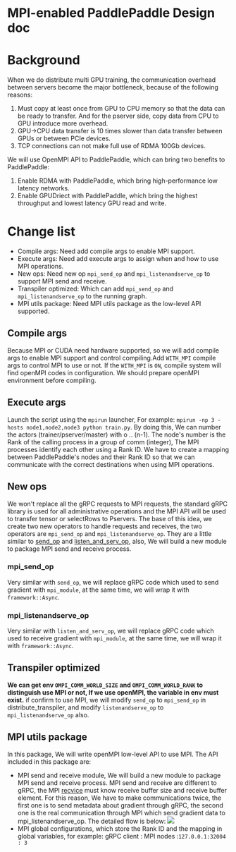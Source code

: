 # MPI-enabled PaddlePaddle Design doc

# Background
When we do distribute multi GPU training, the communication overhead between servers become the major bottleneck, because of the following reasons:
1. Must copy at least once from GPU to CPU memory so that the data can be ready to transfer. And for the pserver side, copy data from CPU to GPU introduce more overhead.
2. GPU->CPU data transfer is 10 times slower than data transfer between GPUs or between PCIe devices.
3. TCP connections can not make full use of RDMA 100Gb devices.

We will use OpenMPI API to PaddlePaddle, which can bring two benefits to PaddlePaddle:
1. Enable RDMA with PaddlePaddle, which bring high-performance low latency networks.
2. Enable GPUDriect with PaddlePaddle, which bring the highest throughput and lowest latency GPU read and write.

# Change list
* Compile args: Need add compile args to enable MPI support.
* Execute args:  Need add execute args to assign when and how to use MPI operations.
* New ops:  Need new op  ```mpi_send_op``` and ```mpi_listenandserve_op``` to support MPI send and receive.
* Transpiler optimized: Which can add   ```mpi_send_op``` and ```mpi_listenandserve_op```  to the running graph.
* MPI utils package: Need MPI utils package as the low-level API supported.

## Compile args
Because MPI or CUDA need hardware supported, so we will add compile args to enable MPI support and control compiling.Add ```WITH_MPI```  compile args to control MPI to use or not. If the  ```WITH_MPI``` is ```ON```, compile system will find openMPI codes in configuration. We should prepare openMPI environment before compiling.

## Execute args
Launch the script using the ```mpirun``` launcher, For example: ```mpirun -np 3 -hosts node1,node2,node3 python train.py```. By doing this, We can number the actors (trainer/pserver/master) with o .. (n-1). The node's number is the Rank of the calling process in a group of comm (integer),  The MPI processes identify each other using a Rank ID. We have to create a mapping between PaddlePaddle's nodes and their Rank ID so that we can communicate with the correct destinations when using MPI operations.

## New ops
We won't replace all the gRPC requests to MPI requests,  the standard gRPC library is used for all administrative operations and the MPI API will be used to transfer tensor or selectRows to Pservers. The base of this idea, we create two new operators to handle requests and receives,  the two operators are ```mpi_send_op``` and ```mpi_listenandserve_op```. They are a little similar to [send_op](https://github.com/PaddlePaddle/Paddle/blob/develop/paddle/fluid/operators/send_op.cc) and [listen_and_serv_op](https://github.com/PaddlePaddle/Paddle/blob/develop/paddle/fluid/operators/listen_and_serv_op.cc), also, We will build a new module to package MPI send and receive process.

### mpi_send_op
Very similar with ```send_op```, we will replace gRPC code which used to send gradient with ```mpi_module```, at the same time, we will wrap it with ```framework::Async```.

### mpi_listenandserve_op
Very similar with ```listen_and_serv_op```, we will replace gRPC code which used to receive gradient with ```mpi_module```, at the same time, we will wrap it with ```framework::Async```.

## Transpiler optimized
**We can get env ```OMPI_COMM_WORLD_SIZE``` and ```OMPI_COMM_WORLD_RANK``` to distinguish use MPI or not, If we use openMPI, the variable in env must exist.**
 if  confirm to use MPI, we will modify  ```send_op``` to ```mpi_send_op``` in distribute_transpiler, and modify ```listenandserve_op``` to ```mpi_listenandserve_op``` also.

## MPI utils package
In this package, We will write openMPI low-level API to use MPI.
The API included in this package are:
* MPI send and receive module, We will build a new module to package MPI send and receive process. MPI send and receive are different to gRPC, the MPI [recvice](https://www.open-mpi.org/doc/v1.8/man3/MPI_Irecv.3.php) must know receive buffer size and receive buffer element. For this reason, We have to make communications twice, the first one is to send metadata about gradient through gRPC, the second one is the real communication through MPI which send gradient data to mpi_listenandserve_op.
The detailed flow is below:
![](https://github.com/seiriosPlus/Paddle/blob/mpi_enabled/doc/fluid/design/dist_train/src/mpi_module.png)
* MPI global configurations, which store the Rank ID and the mapping in global variables, for example:
gRPC client : MPI nodes :``` 127.0.0.1:32004 : 3 ```
